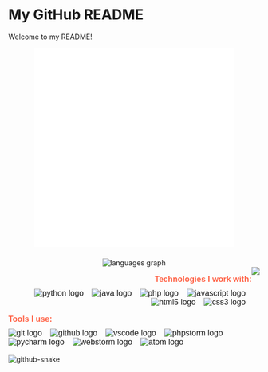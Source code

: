 # My GitHub README

Welcome to my README!

<div align="center">
    <img src="example.svg" width="400" height="400" alt="css-in-readme">
</div>

<div align="center" style="margin-top: 20px;">
  <img src="https://github-readme-stats.vercel.app/api/top-langs?username=djelines&locale=en&hide_title=false&layout=compact&card_width=320&langs_count=7&theme=jolly&hide_border=true&custom_title=My%20Coding%20Toolbox" height="160" alt="languages graph" />
</div>

<img align="right" height="100" src="https://i.pinimg.com/originals/b0/da/cd/b0dacd0bb277315b8582d2d0e07d62a8.gif" />

<div align="right" style="font-family: 'Arial', sans-serif; color: #333; font-size: 16px;">
  <p style="font-weight: bold; color: #FF6347; margin-bottom: 10px;">Technologies I work with:</p>
  <a href="https://www.python.org/" target="_blank" style="text-decoration: none;">
    <img src="https://skillicons.dev/icons?i=py" height="30" alt="python logo" style="margin-right: 12px;" />
  </a>
  <a href="https://www.java.com/" target="_blank" style="text-decoration: none;">
    <img src="https://skillicons.dev/icons?i=java" height="30" alt="java logo" style="margin-right: 12px;" />
  </a>
  <a href="https://www.php.net/" target="_blank" style="text-decoration: none;">
    <img src="https://skillicons.dev/icons?i=php" height="30" alt="php logo" style="margin-right: 12px;" />
  </a>
  <a href="https://developer.mozilla.org/en-US/docs/Web/JavaScript" target="_blank" style="text-decoration: none;">
    <img src="https://skillicons.dev/icons?i=js" height="30" alt="javascript logo" style="margin-right: 12px;" />
  </a>
  <a href="https://developer.mozilla.org/en-US/docs/Web/HTML" target="_blank" style="text-decoration: none;">
    <img src="https://skillicons.dev/icons?i=html" height="30" alt="html5 logo" style="margin-right: 12px;" />
  </a>
  <a href="https://developer.mozilla.org/en-US/docs/Web/CSS" target="_blank" style="text-decoration: none;">
    <img src="https://skillicons.dev/icons?i=css" height="30" alt="css3 logo" style="margin-right: 12px;" />
  </a>
</div>

<div align="left" style="font-family: 'Arial', sans-serif; color: #333; font-size: 16px;">
  <p style="font-weight: bold; color: #FF6347; margin-bottom: 10px;">Tools I use:</p>
  <a href="https://git-scm.com/" target="_blank" style="text-decoration: none;">
    <img src="https://skillicons.dev/icons?i=git" height="30" alt="git logo" style="margin-right: 12px;" />
  </a>
  <a href="https://github.com/" target="_blank" style="text-decoration: none;">
    <img src="https://skillicons.dev/icons?i=github" height="30" alt="github logo" style="margin-right: 12px;" />
  </a>
  <a href="https://code.visualstudio.com/" target="_blank" style="text-decoration: none;">
    <img src="https://skillicons.dev/icons?i=vscode" height="30" alt="vscode logo" style="margin-right: 12px;" />
  </a>
  <a href="https://www.jetbrains.com/idea/" target="_blank" style="text-decoration: none;">
    <img src="https://cdn.jsdelivr.net/gh/devicons/devicon/icons/phpstorm/phpstorm-original.svg" height="30" alt="phpstorm logo" style="margin-right: 12px;" />
  </a>
  <a href="https://www.jetbrains.com/pycharm/" target="_blank" style="text-decoration: none;">
    <img src="https://cdn.jsdelivr.net/gh/devicons/devicon/icons/pycharm/pycharm-original.svg" height="30" alt="pycharm logo" style="margin-right: 12px;" />
  </a>
  <a href="https://www.jetbrains.com/webstorm/" target="_blank" style="text-decoration: none;">
    <img src="https://cdn.jsdelivr.net/gh/devicons/devicon/icons/webstorm/webstorm-original.svg" height="30" alt="webstorm logo" style="margin-right: 12px;" />
  </a>
  <a href="https://atom.io/" target="_blank" style="text-decoration: none;">
    <img src="https://skillicons.dev/icons?i=atom" height="30" alt="atom logo" style="margin-right: 12px;" />
  </a>
</div>

<br clear="both">

<picture>
  <source media="(prefers-color-scheme: dark)" srcset="https://raw.githubusercontent.com/djelines/djelines/output/github-snake-dark.svg" />
  <source media="(prefers-color-scheme: light)" srcset="https://raw.githubusercontent.com/djelines/djelines/output/github-snake.svg" />
  <img alt="github-snake" src="https://raw.githubusercontent.com/tobiasmeyhoefer/tobiasmeyhoefer/output/github-snake.svg" />
</picture>
